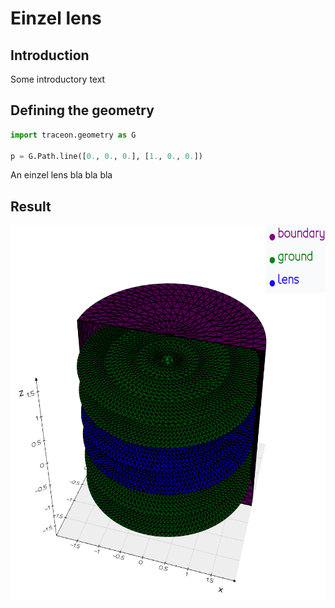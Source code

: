 # Einzel lens


## Introduction

Some introductory text

## Defining the geometry

```Python
import traceon.geometry as G

p = G.Path.line([0., 0., 0.], [1., 0., 0.])
```

An einzel lens bla bla bla

## Result

<img src="../images/einzel lens.png" width="600" height="600" />

